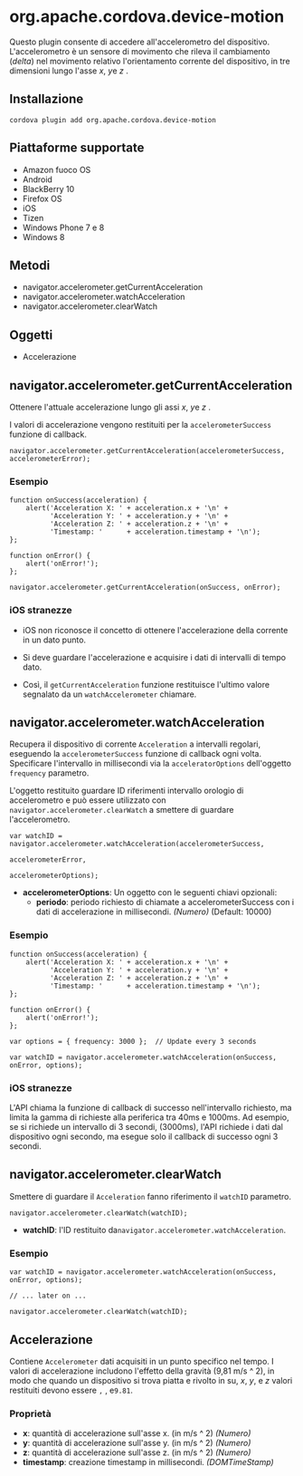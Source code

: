 <!---
    Licensed to the Apache Software Foundation (ASF) under one
    or more contributor license agreements.  See the NOTICE file
    distributed with this work for additional information
    regarding copyright ownership.  The ASF licenses this file
    to you under the Apache License, Version 2.0 (the
    "License"); you may not use this file except in compliance
    with the License.  You may obtain a copy of the License at

      http://www.apache.org/licenses/LICENSE-2.0

    Unless required by applicable law or agreed to in writing,
    software distributed under the License is distributed on an
    "AS IS" BASIS, WITHOUT WARRANTIES OR CONDITIONS OF ANY
    KIND, either express or implied.  See the License for the
    specific language governing permissions and limitations
    under the License.
-->

# org.apache.cordova.device-motion

Questo plugin consente di accedere all'accelerometro del dispositivo. L'accelerometro è un sensore di movimento che rileva il cambiamento (*delta*) nel movimento relativo l'orientamento corrente del dispositivo, in tre dimensioni lungo l'asse *x*, *y*e *z* .

## Installazione

    cordova plugin add org.apache.cordova.device-motion
    

## Piattaforme supportate

*   Amazon fuoco OS
*   Android
*   BlackBerry 10
*   Firefox OS
*   iOS
*   Tizen
*   Windows Phone 7 e 8
*   Windows 8

## Metodi

*   navigator.accelerometer.getCurrentAcceleration
*   navigator.accelerometer.watchAcceleration
*   navigator.accelerometer.clearWatch

## Oggetti

*   Accelerazione

## navigator.accelerometer.getCurrentAcceleration

Ottenere l'attuale accelerazione lungo gli assi *x*, *y*e *z* .

I valori di accelerazione vengono restituiti per la `accelerometerSuccess` funzione di callback.

    navigator.accelerometer.getCurrentAcceleration(accelerometerSuccess, accelerometerError);
    

### Esempio

    function onSuccess(acceleration) {
        alert('Acceleration X: ' + acceleration.x + '\n' +
              'Acceleration Y: ' + acceleration.y + '\n' +
              'Acceleration Z: ' + acceleration.z + '\n' +
              'Timestamp: '      + acceleration.timestamp + '\n');
    };
    
    function onError() {
        alert('onError!');
    };
    
    navigator.accelerometer.getCurrentAcceleration(onSuccess, onError);
    

### iOS stranezze

*   iOS non riconosce il concetto di ottenere l'accelerazione della corrente in un dato punto.

*   Si deve guardare l'accelerazione e acquisire i dati di intervalli di tempo dato.

*   Così, il `getCurrentAcceleration` funzione restituisce l'ultimo valore segnalato da un `watchAccelerometer` chiamare.

## navigator.accelerometer.watchAcceleration

Recupera il dispositivo di corrente `Acceleration` a intervalli regolari, eseguendo la `accelerometerSuccess` funzione di callback ogni volta. Specificare l'intervallo in millisecondi via la `acceleratorOptions` dell'oggetto `frequency` parametro.

L'oggetto restituito guardare ID riferimenti intervallo orologio di accelerometro e può essere utilizzato con `navigator.accelerometer.clearWatch` a smettere di guardare l'accelerometro.

    var watchID = navigator.accelerometer.watchAcceleration(accelerometerSuccess,
                                                           accelerometerError,
                                                           accelerometerOptions);
    

*   **accelerometerOptions**: Un oggetto con le seguenti chiavi opzionali: 
    *   **periodo**: periodo richiesto di chiamate a accelerometerSuccess con i dati di accelerazione in millisecondi. *(Numero)* (Default: 10000)

### Esempio

    function onSuccess(acceleration) {
        alert('Acceleration X: ' + acceleration.x + '\n' +
              'Acceleration Y: ' + acceleration.y + '\n' +
              'Acceleration Z: ' + acceleration.z + '\n' +
              'Timestamp: '      + acceleration.timestamp + '\n');
    };
    
    function onError() {
        alert('onError!');
    };
    
    var options = { frequency: 3000 };  // Update every 3 seconds
    
    var watchID = navigator.accelerometer.watchAcceleration(onSuccess, onError, options);
    

### iOS stranezze

L'API chiama la funzione di callback di successo nell'intervallo richiesto, ma limita la gamma di richieste alla periferica tra 40ms e 1000ms. Ad esempio, se si richiede un intervallo di 3 secondi, (3000ms), l'API richiede i dati dal dispositivo ogni secondo, ma esegue solo il callback di successo ogni 3 secondi.

## navigator.accelerometer.clearWatch

Smettere di guardare il `Acceleration` fanno riferimento il `watchID` parametro.

    navigator.accelerometer.clearWatch(watchID);
    

*   **watchID**: l'ID restituito da`navigator.accelerometer.watchAcceleration`.

### Esempio

    var watchID = navigator.accelerometer.watchAcceleration(onSuccess, onError, options);
    
    // ... later on ...
    
    navigator.accelerometer.clearWatch(watchID);
    

## Accelerazione

Contiene `Accelerometer` dati acquisiti in un punto specifico nel tempo. I valori di accelerazione includono l'effetto della gravità (9,81 m/s ^ 2), in modo che quando un dispositivo si trova piatta e rivolto in su, *x*, *y*, e *z* valori restituiti devono essere `` , `` , e`9.81`.

### Proprietà

*   **x**: quantità di accelerazione sull'asse x. (in m/s ^ 2) *(Numero)*
*   **y**: quantità di accelerazione sull'asse y. (in m/s ^ 2) *(Numero)*
*   **z**: quantità di accelerazione sull'asse z. (in m/s ^ 2) *(Numero)*
*   **timestamp**: creazione timestamp in millisecondi. *(DOMTimeStamp)*